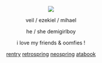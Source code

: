 &nbsp;
<div align="center">

![](https://spotify-github-profile.kittinanx.com/api/view.svg?uid=314mkicxlkkdu2xbfq5sn4qlspni&cover_image=false&theme=default&show_offline=false&background_color=121212&interchange=true&bar_color=d09951)

veil / ezekiel / mihael

he / she demigirlboy

i love my friends & oomfies !
  
 [rentry](https://rentry.co/wrecked) [retrospring](https://retrospring.net/@deacon) [neospring](https://neospring.org/@deaconess) [atabook](https://dracula.atabook.org) 
<div>
  
